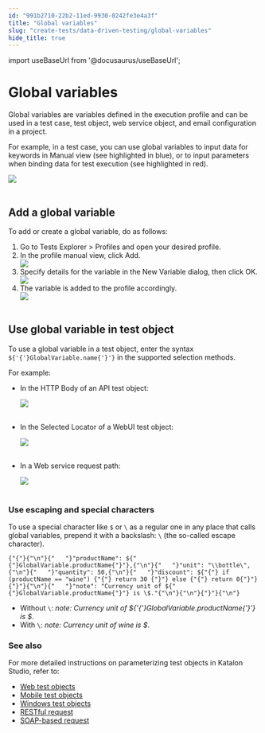 ```yaml
---
id: "991b2710-22b2-11ed-9930-0242fe3e4a3f"
title: "Global variables"
slug: "create-tests/data-driven-testing/global-variables"
hide_title: true
---
```

import useBaseUrl from '@docusaurus/useBaseUrl';


# <a id="id_7" class="anchor_top_offset"/><a id="ariaid-title1" class="anchor_top_offset"/>Global variables

<p xmlns="http://www.w3.org/1999/xhtml" className="p">Global variables are variables defined in the execution profile and can be used in a test case, test object, web service object, and email configuration in a project.</p> 
<p xmlns="http://www.w3.org/1999/xhtml" className="p">For example, in a test case, you can use global variables to input data for keywords in Manual view (see highlighted in blue), or to input parameters when binding data for test execution (see highlighted in red).</p> 
<p xmlns="http://www.w3.org/1999/xhtml" className="p"><img className="image" src={useBaseUrl("https://github.com/katalon-studio/docs-images/raw/master/katalon-studio/docs/execution-profile-v54/data-binding-global-varaiable.png")} width={700} /><br /><br /></p> 

## <a id="task-5266" class="anchor_top_offset"/>Add a global variable

<section xmlns="http://www.w3.org/1999/xhtml" className="section context">To add or create a global variable, do as follows:</section> 
<ol xmlns="http://www.w3.org/1999/xhtml" className="ol steps"><li className="li step stepexpand"><span className="ph cmd">Go to <span className="ph uicontrol">Tests Explorer</span> &gt; <span className="ph uicontrol">Profiles</span> and open your desired profile.</span></li><li className="li step stepexpand"><span className="ph cmd">In the profile manual view, click <span className="ph uicontrol">Add</span>.</span><div className="itemgroup info"><img className="image" width={200} src={useBaseUrl("/75863510-f54d-11ed-878a-0242c7a41fd4.png")} /></div></li><li className="li step stepexpand"><span className="ph cmd">Specify details for       the variable in the <span className="ph uicontrol">New Variable</span> dialog, then click <span className="ph uicontrol">OK</span>.</span><div className="itemgroup info"><img className="image" width={400} src={useBaseUrl("/324be940-7f8f-11ed-998d-0242cfbc79b5.png")} /></div></li><li className="li step stepexpand"><span className="ph cmd">The variable is added to the profile accordingly.</span><div className="itemgroup info"><img className="image" src={useBaseUrl("https://github.com/katalon-studio/docs-images/raw/master/katalon-studio/docs/variable-types/default-profile.png")} width={600} /><br /><br /></div></li></ol> 

## <a id="id_10" class="anchor_top_offset"/>Use global variable in test object

<p xmlns="http://www.w3.org/1999/xhtml" className="p">To use a global variable in a test object, enter the syntax <code className="ph codeph">${'{'}GlobalVariable.name{'}'}</code> in the supported selection methods.</p> 
<div xmlns="http://www.w3.org/1999/xhtml" className="p">For example:<ul className="ul"><li className="li">In the <span className="ph uicontrol">HTTP Body</span> of an API test object: <p className="p"><img className="image" src={useBaseUrl("https://github.com/katalon-studio/docs-images/raw/master/katalon-studio/docs/execution-profile-v54/http-body.png")} width={600} /><br /><br /></p></li><li className="li">In the <span className="ph uicontrol">Selected Locator</span> of a WebUI test object: <p className="p"><img className="image" src={useBaseUrl("https://github.com/katalon-studio/docs-images/raw/master/katalon-studio/docs/execution-profile-v54/web-ui-test-object.png")} width={600} /><br /><br /></p></li><li className="li">In a Web service request path: <p className="p"><img className="image" src={useBaseUrl("https://github.com/katalon-studio/docs-images/raw/master/katalon-studio/docs/execution-profile-v54/requested-url.png")} width={600} /><br /><br /></p></li></ul></div>

### Use escaping and special characters

<p xmlns="http://www.w3.org/1999/xhtml" className="p">To use a special character like <code className="ph codeph">$</code> or <code className="ph codeph">\</code> as a regular one in any place that calls global variables, prepend it with a backslash: <code className="ph codeph">\</code> (the so-called escape character).</p> 
<pre xmlns="http://www.w3.org/1999/xhtml" className="pre codeblock"><code>{"{"}{"\n"}{"   "}"productName": ${"{"}GlobalVariable.productName{"}"},{"\n"}{"   "}"unit": "\\bottle\",{"\n"}{"   "}"quantity": 50,{"\n"}{"   "}"discount": ${"{"} if (productName == "wine") {"{"} return 30 {"}"} else {"{"} return 0{"}"}{"}"}{"\n"}{"   "}"note": "Currency unit of ${"{"}GlobalVariable.productName{"}"} is \$."{"\n"}{"\n"}{"}"}{"\n"}</code></pre> 
<ul xmlns="http://www.w3.org/1999/xhtml" className="ul"><li className="li">Without <code className="ph codeph">\</code>: <em className="ph i">note: Currency unit of ${'{'}GlobalVariable.productName{'}'} is $</em>.</li><li className="li">With <code className="ph codeph">\</code>: <em className="ph i">note: Currency unit of wine is $</em>.</li></ul> 

### See also

<p xmlns="http://www.w3.org/1999/xhtml" className="p">For more detailed instructions on parameterizing test objects in <span className="ph">Katalon Studio</span>, refer to:</p> 
<ul xmlns="http://www.w3.org/1999/xhtml" className="ul"><li className="li"><a className="xref" href="/docs/create-tests/test-objects/web-test-objects/parameterize-web-test-objects-in-katalon-studio">Web test objects</a></li><li className="li"><a className="xref" href="/docs/create-tests/test-objects/mobile-test-objects/parameterize-mobile-test-object-properties-in-katalon-studio">Mobile test objects</a></li><li className="li"><a className="xref" href="/docs/create-tests/test-objects/windows-test-objects/windows-test-objects-in-katalon-studio#id_6">Windows test objects</a></li><li className="li"><a className="xref" href="/docs/create-tests/test-objects/api-test-objects/rest-request/parameterize-a-web-service-object-in-katalon-studio#id_3">RESTful request</a></li><li className="li"><a className="xref" href="/docs/create-tests/test-objects/api-test-objects/rest-request/parameterize-a-web-service-object-in-katalon-studio#id_4">SOAP-based request</a></li></ul> 
